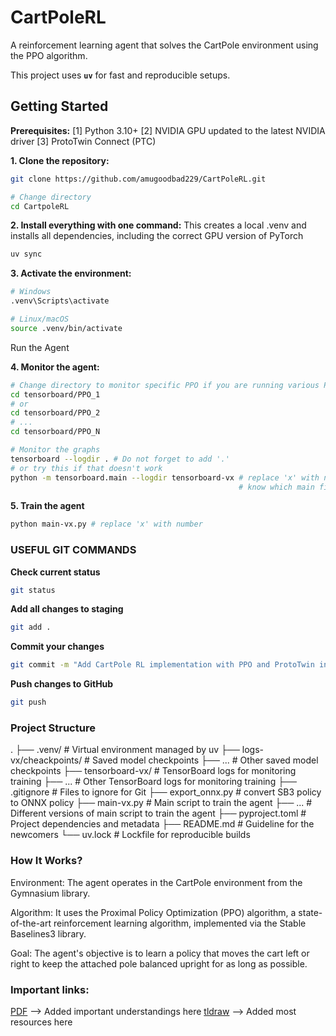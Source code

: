 # CartPoleRL

A reinforcement learning agent that solves the CartPole environment using the PPO algorithm.

This project uses **`uv`** for fast and reproducible setups.

## Getting Started

**Prerequisites:** 
[1] Python 3.10+
[2] NVIDIA GPU updated to the latest NVIDIA driver
[3] ProtoTwin Connect (PTC)

**1. Clone the repository:**
```bash
git clone https://github.com/amugoodbad229/CartPoleRL.git

# Change directory
cd CartpoleRL
```

**2. Install everything with one command:**
This creates a local .venv and installs all dependencies, including the correct GPU version of PyTorch

```bash
uv sync
```

**3. Activate the environment:**

```bash
# Windows
.venv\Scripts\activate

# Linux/macOS 
source .venv/bin/activate
```
Run the Agent

**4. Monitor the agent:**

```bash
# Change directory to monitor specific PPO if you are running various PPO models (optional)
cd tensorboard/PPO_1
# or
cd tensorboard/PPO_2 
# ...
cd tensorboard/PPO_N

# Monitor the graphs
tensorboard --logdir . # Do not forget to add '.'
# or try this if that doesn't work
python -m tensorboard.main --logdir tensorboard-vx # replace 'x' with number 0, 1, 2 to 
                                                   # know which main file you're running
```

**5. Train the agent**

```bash
python main-vx.py # replace 'x' with number
```

### USEFUL GIT COMMANDS

**Check current status**
```bash
git status
```

**Add all changes to staging**
```bash
git add .
```

**Commit your changes**
```bash
git commit -m "Add CartPole RL implementation with PPO and ProtoTwin integration"
```

**Push changes to GitHub**
```bash
git push
```

### Project Structure

.
├── .venv/                   # Virtual environment managed by uv
├── logs-vx/cheackpoints/    # Saved model checkpoints
├── ...                      # Other saved model checkpoints
├── tensorboard-vx/          # TensorBoard logs for monitoring training
├── ...                      # Other TensorBoard logs for monitoring training
├── .gitignore               # Files to ignore for Git
├── export_onnx.py           # convert SB3 policy to ONNX policy
├── main-vx.py               # Main script to train the agent
├── ...                      # Different versions of main script to train the agent
├── pyproject.toml           # Project dependencies and metadata
├── README.md                # Guideline for the newcomers
└── uv.lock                  # Lockfile for reproducible builds

### How It Works?

Environment: The agent operates in the CartPole environment from the Gymnasium library.

Algorithm: It uses the Proximal Policy Optimization (PPO) algorithm, a state-of-the-art reinforcement learning algorithm, implemented via the Stable Baselines3 library.

Goal: The agent's objective is to learn a policy that moves the cart left or right to keep the attached pole balanced upright for as long as possible.

### Important links:

[PDF](https://jumpshare.com/share/5R2Vt26zIvwhY93lSeQS) --> Added important understandings here
[tldraw](https://www.tldraw.com/f/T6oHe2VW4S5P4fRhE0Aqv?d=v-941.3915.2132.1013.0Nu4aCQvq1Lg7bbzkZt0N) --> Added most resources here
